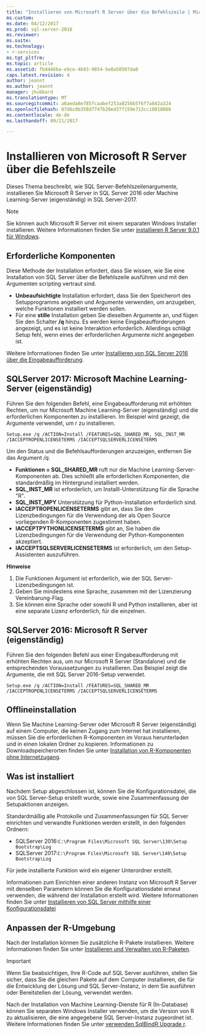```yaml
---
title: "Installieren von Microsoft R Server über die Befehlszeile | Microsoft-Dokumentation"
ms.custom: 
ms.date: 04/12/2017
ms.prod: sql-server-2016
ms.reviewer: 
ms.suite: 
ms.technology:
- r-services
ms.tgt_pltfrm: 
ms.topic: article
ms.assetid: fb4446ba-e9ce-4b93-9854-5e8a58507da0
caps.latest.revision: 4
author: jeannt
ms.author: jeannt
manager: jhubbard
ms.translationtype: MT
ms.sourcegitcommit: a6aeda8e785fcaabef253a8256b5f6f7a842a324
ms.openlocfilehash: 87d6c0b358d7747b20ed37f159e713cc10018866
ms.contentlocale: de-de
ms.lasthandoff: 09/21/2017

---
```

# <a name="install-microsoft-r-server-from-the-command-line"></a>Installieren von Microsoft R Server über die Befehlszeile
    
Dieses Thema beschreibt, wie SQL Server-Befehlszeilenargumente, installieren Sie Microsoft R Server in SQL Server 2016 oder Machine Learning-Server (eigenständig) in SQL Server-2017. 

> [!NOTE]
Sie können auch Microsoft R Server mit einem separaten Windows Installer installieren. Weitere Informationen finden Sie unter [installieren R Server 9.0.1 für Windows](https://msdn.microsoft.com/microsoft-r/rserver-install-windows). 

## <a name="prerequisites"></a>Erforderliche Komponenten

Diese Methode der Installation erfordert, dass Sie wissen, wie Sie eine Installation von SQL Server über die Befehlszeile ausführen und mit den Argumenten scripting vertraut sind.

- **Unbeaufsichtigte** Installation erfordert, dass Sie den Speicherort des Setupprogramms angeben und Argumente verwenden, um anzugeben, welche Funktionen installiert werden sollen. 
- Für eine **stille** Installation geben Sie dieselben Argumente an, und fügen Sie den Schalter **/q** hinzu. Es werden keine Eingabeaufforderungen angezeigt, und es ist keine Interaktion erforderlich. Allerdings schlägt Setup fehl, wenn eines der erforderlichen Argumente nicht angegeben ist.

Weitere Informationen finden Sie unter [Installieren von SQL Server 2016 über die Eingabeaufforderung](../../database-engine/install-windows/install-sql-server-2016-from-the-command-prompt.md).

## <a name="sql-server-2017-microsoft-machine-learning-server-standalone"></a>SQLServer 2017: Microsoft Machine Learning-Server (eigenständig)

Führen Sie den folgenden Befehl, eine Eingabeaufforderung mit erhöhten Rechten, um nur Microsoft Machine Learning-Server (eigenständig) und die erforderlichen Komponenten zu installieren.  Im Beispiel wird gezeigt, die Argumente verwendet, um r zu installieren.

```
Setup.exe /q /ACTION=Install /FEATURES=SQL_SHARED_MR, SQL_INST_MR  /IACCEPTROPENLICENSETERMS /IACCEPTSQLSERVERLICENSETERMS 
```

Um den Status und die Befehlsaufforderungen anzuzeigen, entfernen Sie das Argument _/q_.

- **Funktionen = SQL_SHARED_MR** ruft nur die Machine Learning-Server-Komponenten ab. Dies schließt alle erforderlichen Komponenten, die standardmäßig im Hintergrund installiert werden.
- **SQL_INST_MR** ist erforderlich, um Installl-Unterstützung für die Sprache "R".
- **SQL_INST_MPY** Unterstützung für Python-Installation erforderlich sind.
- **IACCEPTROPENLICENSETERMS** gibt an, dass Sie den Lizenzbedingungen für die Verwendung der als Open Source vorliegenden R-Komponenten zugestimmt haben.
- **IACCEPTPYTHONLICENSETERMS** gibt an, Sie haben die Lizenzbedingungen für die Verwendung der Python-Komponenten akzeptiert.
- **IACCEPTSQLSERVERLICENSETERMS** ist erforderlich, um den Setup-Assistenten auszuführen.

**Hinweise**

1. Die Funktionen Argument ist erforderlich, wie der SQL Server-Lizenzbedingungen ist.
2. Geben Sie mindestens eine Sprache, zusammen mit der Lizenzierung Vereinbarung-Flag.
3. Sie können eine Sprache oder sowohl R und Python installieren, aber ist eine separate Lizenz erforderlich, für die einzelnen.

## <a name="sql-server-2016-microsoft-r-server-standalone"></a>SQLServer 2016: Microsoft R Server (eigenständig)

Führen Sie den folgenden Befehl aus einer Eingabeaufforderung mit erhöhten Rechten aus, um nur Microsoft R Server (Standalone) und die entsprechenden Voraussetzungen zu installieren.  Das Beispiel zeigt die Argumente, die mit SQL Server 2016-Setup verwendet.

```
Setup.exe /q /ACTION=Install /FEATURES=SQL_SHARED_MR /IACCEPTROPENLICENSETERMS /IACCEPTSQLSERVERLICENSETERMS
```

## <a name="offline-installation"></a>Offlineinstallation

Wenn Sie Machine Learning-Server oder Microsoft R Server (eigenständig) auf einem Computer, die keinen Zugang zum Internet hat installieren, müssen Sie die erforderlichen R-Komponenten im Voraus herunterladen und in einen lokalen Ordner zu kopieren. Informationen zu Downloadspeicherorten finden Sie unter [Installation von R-Komponenten ohne Internetzugang](../r/installing-ml-components-without-internet-access.md).

## <a name="what-is-installed"></a>Was ist installiert

Nachdem Setup abgeschlossen ist, können Sie die Konfigurationsdatei, die von SQL Server-Setup erstellt wurde, sowie eine Zusammenfassung der Setupaktionen anzeigen.

Standardmäßig alle Protokolle und Zusammenfassungen für SQL Server einrichten und verwandte Funktionen werden erstellt, in den folgenden Ordnern:

- SQLServer 2016:`C:\Program Files\Microsoft SQL Server\130\Setup Bootstrap\Log`
- SQLServer 2017:`C:\Program Files\Microsoft SQL Server\140\Setup Bootstrap\Log`

Für jede installierte Funktion wird ein eigener Unterordner erstellt.

Informationen zum Einrichten einer anderen Instanz von Microsoft R Server mit denselben Parametern können Sie die Konfigurationsdatei erneut verwenden, die während der Installation erstellt wird. Weitere Informationen finden Sie unter [Installieren von SQL Server mithilfe einer Konfigurationsdatei](/sql-docs/docs/database-engine/install-windows/install-sql-server-2016-using-a-configuration-file)


## <a name="customize-your-r-environment"></a>Anpassen der R-Umgebung

Nach der Installation können Sie zusätzliche R-Pakete installieren. Weitere Informationen finden Sie unter [Installieren und Verwalten von R-Paketen](../r/install-additional-r-packages-on-sql-server.md).

> [!IMPORTANT]
> Wenn Sie beabsichtigen, Ihre R-Code auf SQL Server ausführen, stellen Sie sicher, dass Sie die gleichen Pakete auf dem Computer installieren, die für die Entwicklung der Lösung und SQL Server-Instanz, in dem Sie ausführen oder Bereitstellen der Lösung, verwendet werden.

Nach der Installation von Machine Learning-Dienste für R (In-Database) können Sie separaten Windows Installer verwenden, um die Version von R zu aktualisieren, die eine angegebene SQL Server-Instanz zugeordnet ist. Weitere Informationen finden Sie unter [verwenden SqlBindR Upgrade r](../r/use-sqlbindr-exe-to-upgrade-an-instance-of-sql-server.md).



